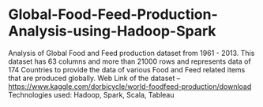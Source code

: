 # Global-Food-Feed-Production-Analysis-using-Hadoop-Spark
Analysis of Global Food and Feed production dataset from 1961 - 2013. This dataset has 63 columns and more than 21000 rows and represents data of 174 Countries to provide the data of various Food and Feed related items that are produced globally. Web Link of the dataset – https://www.kaggle.com/dorbicycle/world-foodfeed-production/download
Technologies used: Hadoop, Spark, Scala, Tableau
